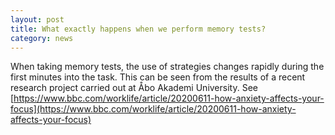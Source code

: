 ```yaml
---
layout: post
title: What exactly happens when we perform memory tests?
category: news
---
```

 When taking memory tests, the use of strategies changes rapidly during the first minutes into the task. This can be seen from the results of a recent research project carried out at Åbo Akademi University. See [https://www.bbc.com/worklife/article/20200611-how-anxiety-affects-your-focus](https://www.bbc.com/worklife/article/20200611-how-anxiety-affects-your-focus)
